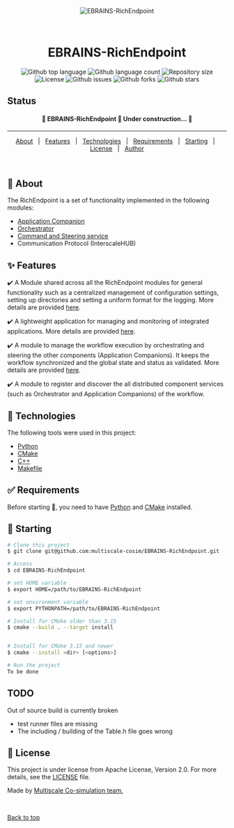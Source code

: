 <div align="center" id="top"> 
  <img src="../../../misc/logo.jpg" alt="EBRAINS-RichEndpoint" />

  &#xa0;

  <!-- <a href="git@github.com:multiscale-cosim/EBRAINS-RichEndpoint.git">Demo</a> -->
</div>

<h1 align="center">EBRAINS-RichEndpoint</h1>

<p align="center">
  <img alt="Github top language" src="https://img.shields.io/github/languages/top/multiscale-cosim/EBRAINS-RichEndpoint?color=56BEB8" />

  <img alt="Github language count" src="https://img.shields.io/github/languages/count/multiscale-cosim/EBRAINS-RichEndpoint?color=56BEB8" />

  <img alt="Repository size" src="https://img.shields.io/github/repo-size/multiscale-cosim/EBRAINS-RichEndpoint?color=56BEB8" />

  <img alt="License" src="https://img.shields.io/github/license/multiscale-cosim/EBRAINS-RichEndpoint?color=56BEB8" />

  <img alt="Github issues" src="https://img.shields.io/github/issues/multiscale-cosim/EBRAINS-RichEndpoint?color=56BEB8" />

  <img alt="Github forks" src="https://img.shields.io/github/forks/multiscale-cosim/EBRAINS-RichEndpoint?color=56BEB8" />

  <img alt="Github stars" src="https://img.shields.io/github/stars/multiscale-cosim/EBRAINS-RichEndpoint?color=56BEB8" />
</p>

## Status

<h4 align="center"> 
	🚧  EBRAINS-RichEndpoint 🚀 Under construction...  🚧
</h4> 

<hr>

<p align="center">
  <a href="#dart-about">About</a> &#xa0; | &#xa0; 
  <a href="#sparkles-features">Features</a> &#xa0; | &#xa0;
  <a href="#rocket-technologies">Technologies</a> &#xa0; | &#xa0;
  <a href="#white_check_mark-requirements">Requirements</a> &#xa0; | &#xa0;
  <a href="#checkered_flag-starting">Starting</a> &#xa0; | &#xa0;
  <a href="#memo-license">License</a> &#xa0; | &#xa0;
  <a href="https://github.com/multiscale-cosim" target="_blank">Author</a>
</p>

<br>

## :dart: About ##

The RichEndpoint is a set of functionality implemented in the following modules:

* <a href="/python/Application_Companion"> Application Companion </a>
* <a href="/python/Orchestrator"> Orchestrator </a>
* <a href="/python/Orchestrator/command_steering_service.py"> Command and Steering service </a>
* Communication Protocol (InterscaleHUB)

## :sparkles: Features ##

:heavy_check_mark: A Module shared across all the RichEndpoint modules for general functionality such as a centralized management of configuration settings, setting up directories and setting a uniform format for the logging. More details are provided <a href="/python/configuration_manager"> here</a>.

:heavy_check_mark: A lightweight application for managing and monitoring of integrated applications. More details are provided <a href="/python/Application_Companion"> here</a>.

:heavy_check_mark: A module to manage the workflow execution by orchestrating and steering the other components (Application Companions). It keeps the workflow synchronized and the global state and status as validated. More details are provided <a href="/python/Orchestrator"> here</a>.

:heavy_check_mark: A module to register and discover the all distributed component services (such as Orchestrator and Application Companions) of the workflow.

## :rocket: Technologies ##

The following tools were used in this project:

- [Python](https://www.python.org/)
- [CMake](https://cmake.org/)
- [C++](https://isocpp.org/)
- [Makefile](https://www.gnu.org/software/make/manual/make.html)

## :white_check_mark: Requirements ##

Before starting :checkered_flag:, you need to have [Python](https://www.python.org/) and [CMake](https://cmake.org/) installed.

## :checkered_flag: Starting ##

```bash
# Clone this project
$ git clone git@github.com:multiscale-cosim/EBRAINS-RichEndpoint.git

# Access
$ cd EBRAINS-RichEndpoint

# set HOME variable
$ export HOME=/path/to/EBRAINS-RichEndpoint

# set environment variable
$ export PYTHONPATH=/path/to/EBRAINS-RichEndpoint

# Install for CMake older than 3.15
$ cmake --build . --target install


# Install for CMake 3.15 and newer
$ cmake --install <dir> [<options>]

# Run the project
To be done

```

## TODO

Out of source build is currently broken
 - test runner files are missing
 - The including / building of the Table.h file goes wrong

## :memo: License ##

This project is under license from Apache License, Version 2.0. For more details, see the [LICENSE](LICENSE) file.


Made by <a href="https://github.com/multiscale-cosim" target="_blank">Multiscale Co-simulation team.</a>

&#xa0;

<a href="#top">Back to top</a>